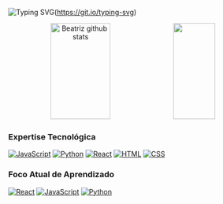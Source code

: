 ![Typing SVG](https://readme-typing-svg.herokuapp.com/?color=3AF7DF&size=35&center=true&vCenter=true&width=1000&lines=HELLO%2C+My+name+is+Beatriz%3B+I'm+19+years+old%3B+I'm+from+Brazil%3B+I'm+studying+Systems+Analysis+and+Development%3B+Be+Welcome!+%3A%29)(https://git.io/typing-svg)
<div align="center">  
  <img width="49%" height="195px" src="https://github-readme-stats.vercel.app/api?username=bia-pequeno&show_icons=true&count_private=true&hide_border=true&title_color=19f9d899&icon_color=19f9d899&text_color=FF75B5&bg_color=31353a" alt="Beatriz github stats" /> 
  <img width="41%" height="195px" src="https://github-readme-stats.vercel.app/api/top-langs/?username=bia-pequeno&layout=compact&hide=Cython,c&hide_border=true&title_color=19f9d899&text_color=FF75B5&bg_color=31353a" />
</div>


### **Expertise Tecnológica**
 [![JavaScript](https://img.shields.io/badge/-JavaScript-0D1117?style=for-the-badge&logo=javascript&labelColor=0D1117)](link_para_perfil_ou_projeto) [![Python](https://img.shields.io/badge/-Python-0D1117?style=for-the-badge&logo=python&labelColor=0D1117)](link_para_perfil_ou_projeto) [![React](https://img.shields.io/badge/-React-0D1117?style=for-the-badge&logo=react&labelColor=0D1117)](link_para_perfil_ou_projeto) [![HTML](https://img.shields.io/badge/-HTML-0D1117?style=for-the-badge&logo=html5&labelColor=0D1117)](link_para_perfil_ou_projeto) [![CSS](https://img.shields.io/badge/-CSS-0D1117?style=for-the-badge&logo=css3&labelColor=0D1117)](link_para_perfil_ou_projeto)


### **Foco Atual de Aprendizado**
[![React](https://img.shields.io/badge/-React-0D1117?style=for-the-badge&logo=react&labelColor=0D1117)](link_para_perfil_ou_projeto) [![JavaScript](https://img.shields.io/badge/-JavaScript-0D1117?style=for-the-badge&logo=javascript&labelColor=0D1117)](link_para_perfil_ou_projeto) [![Python](https://img.shields.io/badge/-Python-0D1117?style=for-the-badge&logo=python&labelColor=0D1117)](link_para_perfil_ou_projeto)


<!---
bia-pequeno/bia-pequeno is a ✨ special ✨ repository because its `README.md` (this file) appears on your GitHub profile.
You can click the Preview link to take a look at your changes.
--->
